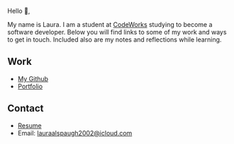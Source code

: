 Hello 👋, 

My name is Laura. I am a student at [CodeWorks](https://boisecodeworks.com) studying to become a software developer. Below you will find links to some of my work and ways to get in touch. Included also are my notes and reflections while learning. 

## Work

* [My Github](https://github.com/LauraAlspaugh)
* [Portfolio](https://LauraAlspaugh.github.io/)

## Contact

* [Resume](https://LauraAlspaugh.github.io/resume)
* Email: lauraalspaugh2002@icloud.com
